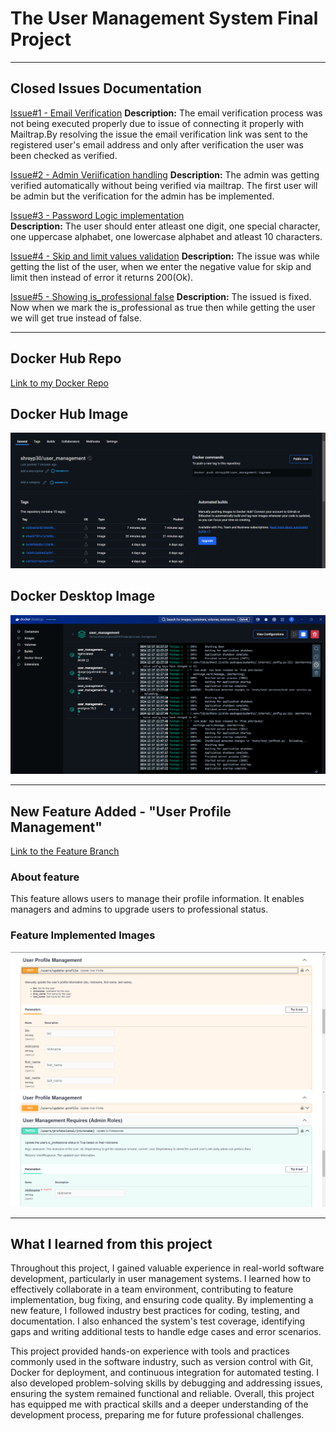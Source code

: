 # The User Management System Final Project


---
## Closed Issues Documentation

[Issue#1 - Email Verification](https://github.com/shreypatelm/user_management/issues/1)
**Description:** The email verification process was not being executed properly due to issue of connecting it properly with Mailtrap.By resolving the issue the email verification link was sent to the registered user's email address and only after verification the user was been checked as verified. <br>

[Issue#2 - Admin Veriification handling](https://github.com/shreypatelm/user_management/issues/3) 
**Description:** The admin was getting verified automatically without being verified via mailtrap. The first user will be admin but the verification for the admin has be implemented.<br>

[Issue#3 - Password Logic implementation](https://github.com/shreypatelm/user_management/issues/5)  
**Description:** The user should enter atleast one digit, one special character, one uppercase alphabet, one lowercase alphabet and atleast 10 characters. <br>

[Issue#4 - Skip and limit values validation](https://github.com/shreypatelm/user_management/issues/7) 
**Description:** The issue was while getting the list of the user, when we enter the negative value for skip and limit then instead of error it returns 200(Ok).<br>

[Issue#5 - Showing is_professional false](https://github.com/shreypatelm/user_management/issues/9) 
**Description:** The issued is fixed. Now when we mark the is_professional as true then while getting the user we will get true instead of false.<br>


---


## Docker Hub Repo
[Link to my Docker Repo](https://hub.docker.com/repository/docker/shreyp30/user_management/general)

## Docker Hub Image
![Docker_Hub_Image](https://github.com/shreypatelm/user_management/blob/main/Docker_Hub%20Image.png)

## Docker Desktop Image
![Docker_Desktop Image](https://github.com/shreypatelm/user_management/blob/main/Docker_Desktop%20Image.png)  


---


## New Feature Added - "User Profile Management"
[Link to the Feature Branch](https://github.com/shreypatelm/user_management/tree/new_feature)

### About feature
This feature allows users to manage their profile information. It enables managers and admins to upgrade users to professional status.

### Feature Implemented Images
![Profile Management](https://github.com/shreypatelm/user_management/blob/main/User_Profile_Management.png)
![Verified_User](https://github.com/shreypatelm/user_management/blob/main/is_professional%20.png)


---


## What I learned from this project
Throughout this project, I gained valuable experience in real-world software development, particularly in user management systems. I learned how to effectively collaborate in a team environment, contributing to feature implementation, bug fixing, and ensuring code quality. By implementing a new feature, I followed industry best practices for coding, testing, and documentation. I also enhanced the system's test coverage, identifying gaps and writing additional tests to handle edge cases and error scenarios.

This project provided hands-on experience with tools and practices commonly used in the software industry, such as version control with Git, Docker for deployment, and continuous integration for automated testing. I also developed problem-solving skills by debugging and addressing issues, ensuring the system remained functional and reliable. Overall, this project has equipped me with practical skills and a deeper understanding of the development process, preparing me for future professional challenges.
